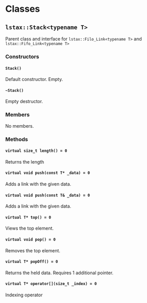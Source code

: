 # Classes
## ```lstax::Stack<typename T>```
Parent class and interface for ```lstax::Filo_Link<typename T>``` and ```lstax::Fifo_Link<typename T>```
### Constructors
#### ```Stack()```
Default constructor. Empty.

#### ```~Stack()```
Empty destructor.

### Members
No members.
### Methods
#### ```virtual size_t length() = 0```
Returns the length

#### ```virtual void push(const T* _data) = 0```
Adds a link with the given data.

#### ```virtual void push(const T& _data) = 0```
Adds a link with the given data.

#### ```virtual T* top() = 0```
Views the top element.

#### ```virtual void pop() = 0```
Removes the top element.

#### ```virtual T* popOff() = 0```
Returns the held data. Requires 1 additional pointer.

#### ```virtual T* operator[](size_t _index) = 0```
Indexing operator